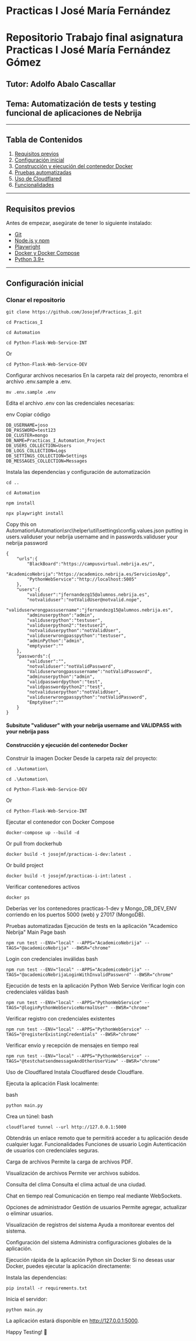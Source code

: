 <h1> Practicas I José María Fernández </h1>

# Repositorio Trabajo final asignatura Practicas I José María Fernández Gómez

## Tutor: Adolfo Abalo Cascallar

## Tema: Automatización de tests y testing funcional de aplicaciones de Nebrija

---

## Tabla de Contenidos

1. [Requisitos previos](#requisitos-previos)
2. [Configuración inicial](#configuración-inicial)
3. [Construcción y ejecución del contenedor Docker](#construcción-y-ejecución-del-contenedor-docker)
4. [Pruebas automatizadas](#pruebas-automatizadas)
5. [Uso de Cloudflared](#uso-de-cloudflared)
6. [Funcionalidades](#funcionalidades)

---

## Requisitos previos

Antes de empezar, asegúrate de tener lo siguiente instalado:

- [Git](https://git-scm.com/)
- [Node.js y npm](https://nodejs.org/)
- [Playwright](https://playwright.dev/)
- [Docker y Docker Compose](https://www.docker.com/)
- [Python 3.9+](https://www.python.org/)

---

## Configuración inicial

### Clonar el repositorio

```
git clone https://github.com/Josojmf/Practicas_I.git
```
```
cd Practicas_I
```

``` 
cd Automation
```

``` 
cd Python-Flask-Web-Service-INT
```
Or
``` 
cd Python-Flask-Web-Service-DEV
```

Configurar archivos necesarios
En la carpeta raíz del proyecto, renombra el archivo .env.sample a .env.

```
mv .env.sample .env
```
Edita el archivo .env con las credenciales necesarias:

env
Copiar código
```
DB_USERNAME=joso
DB_PASSWORD=test123
DB_CLUSTER=mongo
DB_NAME=Practicas_I_Automation_Project
DB_USERS_COLLECTION=Users
DB_LOGS_COLLECTION=Logs
DB_SETTINGS_COLLECTION=Settings
DB_MESSAGES_COLLECTION=Messages
```
Instala las dependencias y configuración de automatización
```
cd ..
```
```
cd Automation
```
```
npm install
```
```
npx playwright install
```
Copy this on Automation\Automation\src\helper\util\settings\config.values.json putting in users.validuser your nebrija username and in passwords.validuser your nebrija password

```
{
    "urls":{
        "BlackBoard":"https://campusvirtual.nebrija.es/",
        "AcademicoNebrija":"https://academico.nebrija.es/ServiciosApp",
        "PythonWebService":"http://localhost:5005"
    },
    "users":{
        "validuser":"jfernandezg15@alumnos.nebrija.es",
        "notvaliduser":"notValidUser@notvalid.nope",
        "validuserwrongpassusername":"jfernandezg15@alumnos.nebrija.es",
        "adminuserpython":"admin",
        "validuserpython":"testuser",
        "validuserpython2":"testuser2",
        "notvaliduserpython":"notValidUser",
        "validuserwrongpasspython":"testuser",
        "adminPython":"admin",
        "emptyuser":""
    },
    "passwords":{
        "validuser":"",
        "notvaliduser":"notValidPassword",
        "Validuserwrongpassusername":"notValidPassword",
        "adminuserpython":"admin",
        "validpasswordpython":"test",
        "validpasswordpython2":"test",
        "notvaliduserpython":"notValidUser",
        "validuserwrongpasspython":"notValidPassword",
        "EmptyUser":""
    }
}

```
#### Subsitute "validuser" with your nebrija username and VALIDPASS with your nebrija pass

#### Construcción y ejecución del contenedor Docker
Construir la imagen Docker
Desde la carpeta raíz del proyecto:

```
cd .\Automation\
```
```
cd .\Automation\
```
```
cd Python-Flask-Web-Service-DEV
```
Or
```
cd Python-Flask-Web-Service-INT
```

Ejecutar el contenedor con Docker Compose
```
docker-compose up --build -d
```
Or pull from dockerhub
```
docker build -t josojmf/practicas-i-dev:latest .
```
Or build project
```
docker build -t josojmf/practicas-i-int:latest .
```

Verificar contenedores activos
```
docker ps
```
Deberías ver los contenedores practicas-1-dev y Mongo_DB_DEV_ENV corriendo en los puertos 5000 (web) y 27017 (MongoDB).

Pruebas automatizadas
Ejecución de tests en la aplicación "Academico Nebrija"
Main Page
bash
```
npm run test --ENV="local" --APPS="AcademicoNebrija" --TAGS="@academicoNebrija" --BWSR="chrome"
```
Login con credenciales inválidas
bash
```
npm run test --ENV="local" --APPS="AcademicoNebrija" --TAGS="@academicoNebrijaLoginWithInvalidPassword" --BWSR="chrome"
```
Ejecución de tests en la aplicación Python Web Service
Verificar login con credenciales válidas
bash
```
npm run test --ENV="local" --APPS="PythonWebService" --TAGS="@loginPythonWebServiceNormalUser" --BWSR="chrome"
```
Verificar registro con credenciales existentes
```
npm run test --ENV="local" --APPS="PythonWebService" --TAGS="@registerExistingCredentials" --BWSR="chrome"
```
Verificar envío y recepción de mensajes en tiempo real
```
npm run test --ENV="local" --APPS="PythonWebService" --TAGS="@testchatsendmessageAndOtherUserView" --BWSR="chrome"
```
Uso de Cloudflared
Instala Cloudflared desde Cloudflare.

Ejecuta la aplicación Flask localmente:

bash
```
python main.py
```
Crea un túnel:
bash
```
cloudflared tunnel --url http://127.0.0.1:5000
```
Obtendrás un enlace remoto que te permitirá acceder a tu aplicación desde cualquier lugar.
Funcionalidades
Funciones de usuario
Login
Autenticación de usuarios con credenciales seguras.

Carga de archivos
Permite la carga de archivos PDF.

Visualización de archivos
Permite ver archivos subidos.

Consulta del clima
Consulta el clima actual de una ciudad.

Chat en tiempo real
Comunicación en tiempo real mediante WebSockets.

Opciones de administrador
Gestión de usuarios
Permite agregar, actualizar o eliminar usuarios.

Visualización de registros del sistema
Ayuda a monitorear eventos del sistema.

Configuración del sistema
Administra configuraciones globales de la aplicación.

Ejecución rápida de la aplicación Python sin Docker
Si no deseas usar Docker, puedes ejecutar la aplicación directamente:

Instala las dependencias:
```
pip install -r requirements.txt
```
Inicia el servidor:
```
python main.py
```
La aplicación estará disponible en http://127.0.0.1:5000.

Happy Testing! 🚀
